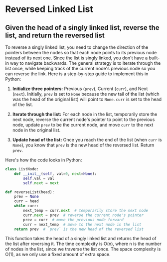 # Reversed Linked List

## Given the head of a singly linked list, reverse the list, and return the reversed list

To reverse a singly linked list, you need to change the direction of the pointers between the nodes so that each node points to its previous node instead of its next one. Since the list is singly linked, you don't have a built-in way to navigate backwards. The general strategy is to iterate through the list once, while keeping track of the current node's previous node so you can reverse the link. Here is a step-by-step guide to implement this in Python:

1. **Initialize three pointers:** Previous (`prev`), Current (`curr`), and Next (`next`). Initially, `prev` is set to `None` because the new tail of the list (which was the head of the original list) will point to `None`. `curr` is set to the head of the list.

2. **Iterate through the list:** For each node in the list, temporarily store the next node, reverse the current node's pointer to point to the previous node, update `prev` to be the current node, and move `curr` to the next node in the original list.

3. **Update head of the list:** Once you reach the end of the list (when `curr` is `None`), you know that `prev` is the new head of the reversed list. Return `prev`.

Here's how the code looks in Python:

```python
class ListNode:
    def __init__(self, val=0, next=None):
        self.val = val
        self.next = next

def reverseList(head):
    prev = None
    curr = head
    while curr:
        next_temp = curr.next  # temporarily store the next node
        curr.next = prev  # reverse the current node's pointer
        prev = curr  # move the previous node forward
        curr = next_temp  # move to the next node in the list
    return prev  # `prev` is the new head of the reversed list
```

This function takes the head of a singly linked list and returns the head of the list after reversing it. The time complexity is O(n), where n is the number of nodes in the list, since we traverse the list once. The space complexity is O(1), as we only use a fixed amount of extra space.
